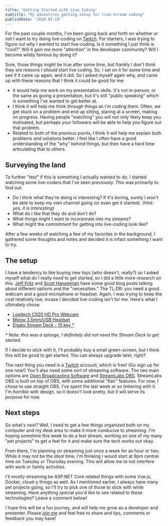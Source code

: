 ```yaml
---
title: 'Getting Started with Live Coding'
subtitle: "My adventures getting setup for live-stream coding"
publishDate: '2020-07-19'
---
```


For the past couple months, I've been going back and forth on whether or not I
want to try doing live-coding on [Twitch](https://twitch.tv/m2devdotnet). For
starters, I was trying to figure out _why_ I wanted to start live-coding. Is
it something I just think is "cool?" Will it gain me more "attention" in the
developer community? Will I become wildly famous by doing it?

Sure, those things _might_ be true after some time, but frankly I don't think they are reasons
I _should_ start live coding. So, I sat on it for some time and see if it
came up again, and it did. So I asked myself again why, and came up with these reasons
that I think it could be good for me:

- It would help me work on my presentation skills. It's not in-person, or the same
as giving a presentation, but it's still "public speaking" which is something
I've wanted to get better at.
- I think it will help me think through things as I'm coding them. Often, we get
stuck on a problem and end up sitting, staring at a screen, making no progress.
Having people "watching" you will not only likely keep you motivated, but perhaps
your followers will be able to help you figure out that problem.
- Related to both of the previous points, I think it will help me explain both
problems _and_ solutions better. I feel like I often have a good understanding
of the "why" behind things, but then have a hard time articulating that to others.

## Surveying the land

To further "test" if this is something I actually wanted to do, I started watching
some live-coders that I've seen previously. This was primarily to find out:

- Do I think what they're doing is interesting? If it's boring, surely I won't be
able to keep my own channel going (or even get it started). _(Hint: yes, it is interesting)_
- What do I like that they do and don't do?
- What things might I want to incorporate into my streams?
- What might the _commitment_ for getting into live-coding look like?

After a few weeks of watching a few of my favorites in
the background, I gathered some thoughts and notes and decided it is infact something
I want to try.

## The setup

I have a tendency to like buying new toys (who doesn't, really?) so I asked
myself what do I really _need_ to get started, so I did a little more
research on this. [Jeff Fritz](https://jeffreyfritz.com/2017/12/live-streaming-101-my-setup/)
and [Scott Hanselman](https://www.hanselman.com/blog/GoodBetterBestCreatingTheUltimateRemoteWorkerWebcamSetupOnABudget.aspx)
have some good blog posts talking about different options and the "necessities."
The TL;DR: you need a good webcam and a good microphone or headset. Again, I
was trying to keep the cost relatively low, incase I decided live-coding isn't
for me. Here's what I ultimately chose:

- [Logitech C920 HD Pro Webcam](https://www.amazon.com/gp/product/B00829D0GM)
- [Mpow 3.5mm/USB Headset](https://www.amazon.com/gp/product/B082HCX5X5)
- [Elgato Stream Deck - 15 key *](https://www.amazon.com/gp/product/B06XKNZT1P)

_* Note: this was a splurge, I definitely did not need the Stream Deck to get started._

If I decide to stick with it, I'll probably buy a small green-screen, but I think
this will be good to get started. You can always upgrade later, right?

The next thing you need is a [Twitch](https://twitch.tv) account, which is free!
(Go sign up for one now!) You'll also need some sort of streaming software. The
two main options are [Open Broadcasting Software](https://obsproject.com/) and [StreamLabs OBS](https://streamlabs.com/streamlabs-obs).
StreamLabs OBS is built on top of OBS, with some additional "flair" features.
For now, I chose to use straight OBS. I've spent the last week or so tinkering
with it. I'm _horrible_ with design, so it doesn't look pretty, but it will
serve its purpose for now.

## Next steps

So what's next? Well, I need to get a few things organized both on my computer
and my desk area to make it more conducive to streaming. I'm hoping sometime
this week to do a test stream, working on one of my many "pet projects" to get
a feel for it and make sure the tech works out okay.

From there, I'm planning on streaming just once a week for an hour or two. While
it may not be the _ideal_ time, I'm thinking I would start at 9pm central time
on Tuesday or Thursday evening. This will allow me to not interfere with work
or family activities.

I'll mostly streaming be ASP.NET Core related things
with some Vue.js, Docker, cloud-y things as well. As I mentioned earlier, I always
have many pet projects going, so I'll try to pick one of those to stick with while
streaming. Have anything special you'd like to see related to these technologies?
Leave a comment below!

I hope this will be a fun journey, and will help me grow as a developer and
presenter. Please [join me](https://twitch.tv/m2devdotnet) and feel free to
share and tips, comments or feedback you may have!
